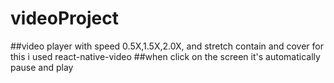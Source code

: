 # videoProject


##video player with speed 0.5X,1.5X,2.0X, and stretch contain and cover for this i used react-native-video
##when click on the screen it's automatically pause and play